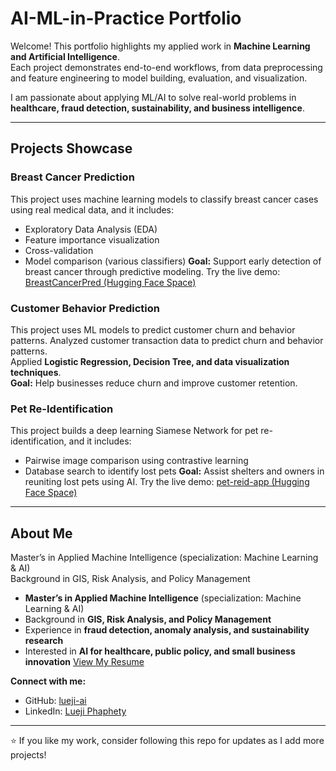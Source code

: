 # AI-ML-in-Practice Portfolio

Welcome! This portfolio highlights my applied work in **Machine Learning and Artificial Intelligence**.  
Each project demonstrates end-to-end workflows, from data preprocessing and feature engineering to model building, evaluation, and visualization.

I am passionate about applying ML/AI to solve real-world problems in **healthcare, fraud detection, sustainability, and business intelligence**.

---

## Projects Showcase

### Breast Cancer Prediction
This project uses machine learning models to classify breast cancer cases using real medical data, and it includes:  
- Exploratory Data Analysis (EDA)  
- Feature importance visualization  
- Cross-validation  
- Model comparison (various classifiers)
**Goal:** Support early detection of breast cancer through predictive modeling.
Try the live demo: [BreastCancerPred (Hugging Face Space)](https://huggingface.co/spaces/phaphety2025/BreastCancerPred)  


### Customer Behavior Prediction
This project uses ML models to predict customer churn and behavior patterns.
Analyzed customer transaction data to predict churn and behavior patterns.  
Applied **Logistic Regression, Decision Tree, and data visualization techniques**.  
**Goal:** Help businesses reduce churn and improve customer retention.

### Pet Re-Identification
This project builds a deep learning Siamese Network for pet re-identification, and it includes:  
- Pairwise image comparison using contrastive learning  
- Database search to identify lost pets
**Goal:** Assist shelters and owners in reuniting lost pets using AI.
Try the live demo: [pet-reid-app (Hugging Face Space)](https://huggingface.co/spaces/phaphety2025/pet-reid-app)  

---

## About Me
Master’s in Applied Machine Intelligence (specialization: Machine Learning & AI)  
Background in GIS, Risk Analysis, and Policy Management  
- **Master’s in Applied Machine Intelligence** (specialization: Machine Learning & AI)  
- Background in **GIS, Risk Analysis, and Policy Management**  
- Experience in **fraud detection, anomaly analysis, and sustainability research**  
- Interested in **AI for healthcare, public policy, and small business innovation**
[View My Resume](https://github.com/Lueji-ai/AI-ML-in-Practice/blob/main/Resume.pdf)

**Connect with me:**  
- GitHub: [lueji-ai](https://github.com/lueji-ai)  
- LinkedIn: [Lueji Phaphety](https://www.linkedin.com/in/lueji-phaphety/)
  
---

⭐ If you like my work, consider following this repo for updates as I add more projects!
